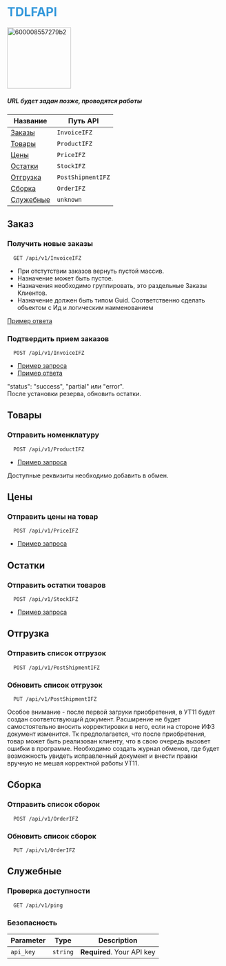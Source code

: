 ﻿# <span align="center" style="color: #3498db;text-align:center" > TDLFAPI</span>

<img width="148" height="142" alt="600008557279b2" src="https://github.com/user-attachments/assets/05c2a677-ce15-4d80-a85b-52e6f57c410f" />


##### URL будет задан позже, проводятся работы
 
 

| Название             | Путь API	       |
|----------------------|-------------------|
| [Заказы](#Заказ)     |`InvoiceIFZ`	   |
| [Товары](#товары)    |`ProductIFZ`	   |
| [Цены](#цены)        |`PriceIFZ`		   |
| [Остатки](#остатки)  |`StockIFZ`		   |
| [Отгрузка](#отгрузка)|`PostShipmentIFZ`  |
| [Сборка](#сборка)    |`OrderIFZ`         |
| [Служебные](#служебные)|`unknown`         |





## Заказ
### Получить новые заказы

```http
  GET /api/v1/InvoiceIFZ
```
 - При отстутствии заказов вернуть пустой массив. 
 - Назначение может быть пустое. 
 - Назначения необходимо группировать, это раздельные Заказы Клиентов.
 - Назначение должен быть типом Guid. Соответственно сделать объектом с Ид и логическим наименованием

 [Пример ответа](./Examples/Response/API/V1/GetInvoiceIFZ.json)

### Подтвердить прием заказов

```http
  POST /api/v1/InvoiceIFZ
```
 - [Пример запроса](./Examples/Request/API/V1/PostInvoiceIFZ.json)
 - [Пример ответа](./Examples/Response/API/V1/PostInvoiceIFZ.json)

  "status":  "success", "partial" или "error".  
  После установки резерва, обновить остатки.

## Товары
### Отправить номенклатуру

```http
  POST /api/v1/ProductIFZ
```
 - [Пример запроса](./Examples/Request/API/V1/PostProductIFZ.json)

 Доступные реквизиты необходимо добавить в обмен.

## Цены
### Отправить цены на товар

```http
  POST /api/v1/PriceIFZ
```
- [Пример запроса](./Examples/Request/API/V1/PostPriceIFZ.json)


## Остатки
### Отправить остатки товаров

```http
  POST /api/v1/StockIFZ
```
- [Пример запроса](./Examples/Request/API/V1/PostStockIFZ.json)


## Отгрузка
### Отправить список отгрузок

```http
  POST /api/v1/PostShipmentIFZ
```

### Обновить список отгрузок

```http
  PUT /api/v1/PostShipmentIFZ
```

Особое внимание - после первой загруки приобретения, в УТ11 будет создан соответствующий  документ. Расширение не будет самостоятельно вносить корректировки в него, если на стороне ИФЗ документ изменится. Тк предполагается, что после приобретения, товар может быть реализован клиенту, что в свою очередь вызовет ошибки в программе. Необходимо создать журнал обменов, где будет возможность увидеть исправленный документ и внести правки вручную не мешая корректной работы УТ11.

## Сборка
### Отправить список сборок

```http
  POST /api/v1/OrderIFZ
```

### Обновить список сборок

```http
  PUT /api/v1/OrderIFZ
```




## Служебные
### Проверка доступности

```http
  GET /api/v1/ping
```
 
### Безопасность
| Parameter | Type     | Description                |
| --------- | -------- | ---------------------------|
| `api_key` | `string` | **Required**. Your API key |

